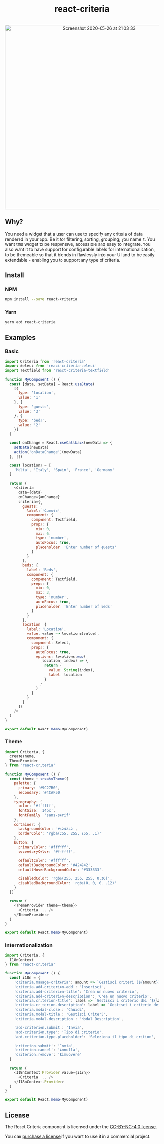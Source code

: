 <div align="center">
  <h1>react-criteria</h1>

  <br />

  <img width="601" alt="Screenshot 2020-05-26 at 21 03 33" src="https://user-images.githubusercontent.com/5364897/82940042-87c48180-9f94-11ea-8724-fa74f63c43e6.png">
</div>

## Why?

You need a widget that a user can use to specify any criteria of data rendered in your app. Be it for filtering, sorting, grouping; you name it. You want this widget to be responsive, accessible and easy to integrate. You also want it to have support for configurable labels for internationalization, to be themeable so that it blends in flawlessly into your UI and to be easily extendable - enabling you to support any type of criteria.

## Install

### NPM

```bash
npm install --save react-criteria
```

### Yarn

```bash
yarn add react-criteria
```

## Examples

### Basic

```javascript
import Criteria from 'react-criteria'
import Select from 'react-criteria-select'
import Textfield from 'react-criteria-textfield'

function MyComponent () {
  const [data, setData] = React.useState(
    [{
      type: 'location',
      value: '1'
    }, {
      type: 'guests',
      value: '3'
    }, {
      type: 'beds',
      value: '2'
    }]
  )

  const onChange = React.useCallback(newData => {
    setData(newData)
    action('onDataChange')(newData)
  }, [])

  const locations = [
    'Malta', 'Italy', 'Spain', 'France', 'Germany'
  ]

  return (
    <Criteria
      data={data}
      onChange={onChange}
      criteria={{
        guests: {
          label: 'Guests',
          component: {
            component: Textfield,
            props: {
              min: 0,
              max: 6,
              type: 'number',
              autoFocus: true,
              placeholder: 'Enter number of guests'
            }
          }
        },
        beds: {
          label: 'Beds',
          component: {
            component: Textfield,
            props: {
              min: 0,
              max: 3,
              type: 'number',
              autoFocus: true,
              placeholder: 'Enter number of beds'
            }
          }
        },
        location: {
          label: 'Location',
          value: value => locations[value],
          component: {
            component: Select,
            props: {
              autoFocus: true,
              options: locations.map(
                (location, index) => {
                  return {
                    value: String(index),
                    label: location
                  }
                }
              )
            }
          }
        }
      }}
    />
  )
}

export default React.memo(MyComponent)
```

### Theme

```javascript
import Criteria, {
  createTheme,
  ThemeProvider
} from 'react-criteria'

function MyComponent () {
  const theme = createTheme({
    palette: {
      primary: '#9C27B0',
      secondary: '#4CAF50'
    },
    typography: {
      color: '#ffffff',
      fontSize: '14px',
      fontFamily: 'sans-serif'
    },
    container: {
      backgroundColor: '#424242',
      borderColor: 'rgba(255, 255, 255, .1)'
    },
    button: {
      primaryColor: '#ffffff',
      secondaryColor: '#ffffff',

      defaultColor: '#ffffff',
      defaultBackgroundColor: '#424242',
      defaultHoverBackgroundColor: '#333333',

      disabledColor: 'rgba(255, 255, 255, 0.26)',
      disabledBackgroundColor: 'rgba(0, 0, 0, .12)'
    }
  })

  return (
    <ThemeProvider theme={theme}>
      <Criteria ... />
    </ThemeProvider>
  )
}

export default React.memo(MyComponent)
```

### Internationalization

```javascript
import Criteria, {
  I18nContext
} from 'react-criteria'

function MyComponent () {
  const i18n = {
    'criteria.manage-criteria': amount => `Gestisci criteri (${amount})`,
    'criteria.add-criterion-add': 'Inserisci',
    'criteria.add-criterion-title': 'Crea un nuovo criterio',
    'criteria.add-criterion-description': 'Crea un nuovo criterio',
    'criteria.criterion-title': label => `Gestisci i criterio dei '${label}'`,
    'criteria.criterion-description': label => `Gestisci i criterio dei '${label}'`,
    'criteria.modal-close': 'Chuidi',
    'criteria.modal-title': 'Gestisci Criteri',
    'criteria.modal-description': 'Modal Description',

    'add-criterion.submit': 'Invia',
    'add-criterion.type': 'Tipo di criterio',
    'add-criterion.type-placeholder': 'Seleziona il tipo di crition',

    'criterion.submit': 'Invia',
    'criterion.cancel': 'Annulla',
    'criterion.remove': 'Rimuovere'
  }

  return (
    <I18nContext.Provider value={i18n}>
      <Criteria ... />
    </I18nContext.Provider>
  )
}

export default React.memo(MyComponent)
```

## License

The React Criteria component is licensed under the [CC-BY-NC-4.0 license](https://creativecommons.org/licenses/by-nc/4.0/).

You can [purchase a license](https://gumroad.com/l/BUQVM) if you want to use it in a commercial project.
